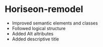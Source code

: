 # Horiseon-remodel

* Improved semantic elements and classes
* Followed logical structure
* Added Alt altributes
* Added descriptive title
